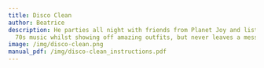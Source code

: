 ```yaml
---
title: Disco Clean
author: Beatrice
description: He parties all night with friends from Planet Joy and listens to
  70s music whilst showing off amazing outfits, but never leaves a mess.
image: /img/disco-clean.png
manual_pdf: /img/disco-clean_instructions.pdf
---
```

